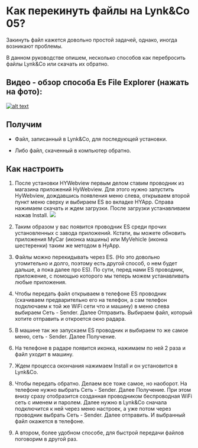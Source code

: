 # Как перекинуть файлы на Lynk&Co 05?

Закинуть файл кажется довольно простой задачей, однако, иногда возникают проблемы.

В данном руководстве опишем, несколько способов как перебросить файлы Lynk&Co или скачать их обратно.

## Видео - обзор способа Es File Explorer (нажать на фото):

[![alt text](https://img.youtube.com/vi/IAYt2t4Bv7I/0.jpg)](https://www.youtube.com/watch?v=IAYt2t4Bv7I)

## Получим

- Файл, записанный в Lynk&Co, для последующей установки.

- Либо файл, скаченный в компьютер обратно.

## Как настроить

1. После установки HYWebview первым делом ставим проводник из магазина приложений HyWebview. Для этого нужно запустить HyWebview, дождавшись появления меню слева, открываем второй пункт меню сверху и выбираем ES во вкладке HYApp. Справа нажимаем скачать и ждем загрузки. После загрузки устанавливаем нажав Install.
![](https://lynkco.hyphp.cn/upload/tid/212/b772e497d9e919731ac5d26bee94946c.png)

2. Таким образом у вас появится проводник ES среди прочих установленных с завода приложений. Кстати, вы можете обновить приложения MyCar (иконка машины) или MyVehicle (иконка шестеренки) таким же методом в HyApp.

3. Файлы можно перекидывать через ES. (Но это довольно утомительно и долго, поэтому есть другой способ, о нем будет дальше, а пока далее про ES). По сути, перед нами ES проводник, приложение, с помощью которого мы теперь можем устанавливать любые приложения.

4. Чтобы передать файл открываем в телефонe ES проводник (скачиваем предварительно его на телефон, а сам телефон подключаем к той же WiFi сети что и машину) в меню слева выбираем Сеть - Sender. Далее Отправить. Выбираем файл, который хотите отправить и откроется окно радара.

5. В машине так же запускаем ES проводник и выбираем то же самое меню, сеть - Sender. Далее Получение.

6. На телефоне в радаре появится иконка, нажимаем по ней 2 раза и файл уходит в машину.

7. Ждем процесса окончания нажимаем Install и он установится в Lynk&Co.

8. Чтобы передать обратно. Делаем все тоже самое, но наоборот. На телефоне нужно выбрать Сеть - Sender. Далее Получение. При этом внизу сразу отобразится созданная проводником беспроводная WiFi сеть с именем и паролем. Далее нужно в Lynk&Co сначала подключится к ней через меню настроек, а уже потом через проводник выбрать Сеть - Sender. Далее отправить. И выбранный файл окажется в телефоне.

9. А втором, более удобном способе, для быстрой передачи файлов поговорим в другой раз.
   

